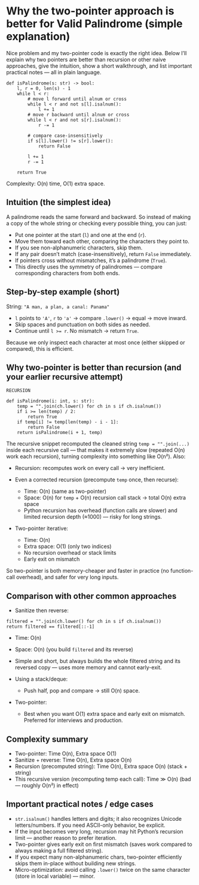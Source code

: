 # Why the two-pointer approach is better for Valid Palindrome (simple explanation)

Nice problem and my two-pointer code is exactly the right idea. Below I’ll explain why two pointers are better than recursion or other naive approaches, give the intuition, show a short walkthrough, and list important practical notes — all in plain language.

```
def isPalindrome(s: str) -> bool:
    l, r = 0, len(s) - 1
    while l < r:
        # move l forward until alnum or cross
        while l < r and not s[l].isalnum():
            l += 1
        # move r backward until alnum or cross
        while l < r and not s[r].isalnum():
            r -= 1

        # compare case-insensitively
        if s[l].lower() != s[r].lower():
            return False

        l += 1
        r -= 1

    return True
```

Complexity: O(n) time, O(1) extra space.

## Intuition (the simplest idea)

A palindrome reads the same forward and backward.
So instead of making a copy of the whole string or checking every possible thing, you can just:

- Put one pointer at the start (`l`) and one at the end (`r`).
- Move them toward each other, comparing the characters they point to.
- If you see non-alphanumeric characters, skip them.
- If any pair doesn’t match (case-insensitively), return `False` immediately.
- If pointers cross without mismatches, it’s a palindrome (`True`).
- This directly uses the symmetry of palindromes — compare corresponding characters from both ends.

## Step-by-step example (short)

String: `"A man, a plan, a canal: Panama"`

- `l` points to `'A'`, `r` to `'a'` → compare `.lower()` → equal → move inward.
- Skip spaces and punctuation on both sides as needed.
- Continue until `l >= r`. No mismatch → return `True`.

Because we only inspect each character at most once (either skipped or compared), this is efficient.

## Why two-pointer is better than recursion (and your earlier recursive attempt)

```
RECURSION

def isPalindrome(i: int, s: str):
    temp = "".join(ch.lower() for ch in s if ch.isalnum())
    if i >= len(temp) / 2:
        return True
    if temp[i] != temp[len(temp) - i - 1]:
        return False
    return isPalindrome(i + 1, temp)
```

The recursive snippet recomputed the cleaned string `temp = "".join(...)` inside each recursive call — that makes it extremely slow (repeated O(n) work each recursion), turning complexity into something like O(n²). Also:

- Recursion: recomputes work on every call → very inefficient.
- Even a corrected recursion (precompute `temp` once, then recurse):
  - Time: O(n) (same as two-pointer)
  - Space: O(n) for `temp` + O(n) recursion call stack → total O(n) extra space
  - Python recursion has overhead (function calls are slower) and limited recursion depth (≈1000) — risky for long strings.

- Two-pointer iterative:
  - Time: O(n)
  - Extra space: O(1) (only two indices)
  - No recursion overhead or stack limits
  - Early exit on mismatch

So two-pointer is both memory-cheaper and faster in practice (no function-call overhead), and safer for very long inputs.

## Comparison with other common approaches

- Sanitize then reverse:

```
filtered = "".join(ch.lower() for ch in s if ch.isalnum())
return filtered == filtered[::-1]
```

- Time: O(n)
- Space: O(n) (you build `filtered` and its reverse)
- Simple and short, but always builds the whole filtered string and its reversed copy — uses more memory and cannot early-exit.

- Using a stack/deque:
  - Push half, pop and compare → still O(n) space.

- Two-pointer:
  - Best when you want O(1) extra space and early exit on mismatch. Preferred for interviews and production.

## Complexity summary

- Two-pointer: Time O(n), Extra space O(1)
- Sanitize + reverse: Time O(n), Extra space O(n)
- Recursion (precomputed string): Time O(n), Extra space O(n) (stack + string)
- This recursive version (recomputing temp each call): Time ≫ O(n) (bad — roughly O(n²) in effect)

## Important practical notes / edge cases

- `str.isalnum()` handles letters and digits; it also recognizes Unicode letters/numbers. If you need ASCII-only behavior, be explicit.
- If the input becomes very long, recursion may hit Python’s recursion limit — another reason to prefer iteration.
- Two-pointer gives early exit on first mismatch (saves work compared to always making a full filtered string).
- If you expect many non-alphanumeric chars, two-pointer efficiently skips them in-place without building new strings.
- Micro-optimization: avoid calling `.lower()` twice on the same character (store in local variable) — minor.
